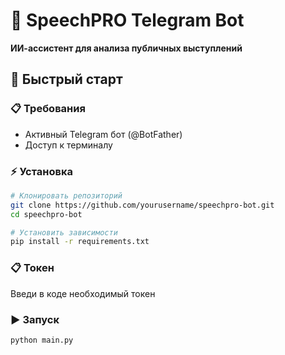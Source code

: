 # 🎤 SpeechPRO Telegram Bot

**ИИ-ассистент для анализа публичных выступлений**

## 🚀 Быстрый старт

### 📋 Требования
- Активный Telegram бот (@BotFather)
- Доступ к терминалу

### ⚡ Установка
```bash
# Клонировать репозиторий
git clone https://github.com/yourusername/speechpro-bot.git
cd speechpro-bot

# Установить зависимости
pip install -r requirements.txt
```

### 📋 Токен
Введи в коде необходимый токен

### ▶️ Запуск
```bash
python main.py
```